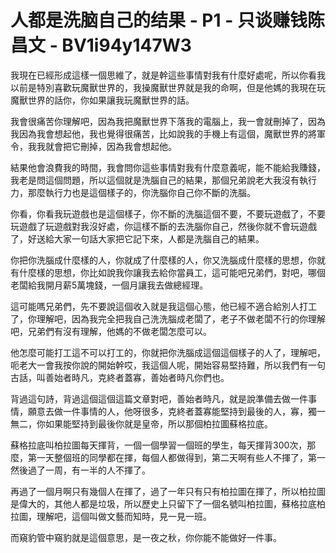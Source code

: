 # 人都是洗脑自己的结果 - P1 - 只谈赚钱陈昌文 - BV1i94y147W3

我現在已經形成這樣一個思維了，就是幹這些事情對我有什麼好處呢，所以你看我以前是特別喜歡玩魔獸世界的，我操魔獸世界就是我的命啊，但是他媽的我現在玩魔獸世界的話你，你如果讓我玩魔獸世界的話。

我會很痛苦你理解吧，因為我把魔獸世界下落我的電腦上，我一會就刪掉了，因為我因為我會想起他，我也覺得很痛苦，比如說我的手機上有這個，魔獸世界的將軍令，我我就會把它刪掉，因為我會想起他。

結果他會浪費我的時間，我會問你這些事情對我有什麼意義呢，能不能給我賺錢，我老是問這個問題，所以這個就是洗腦自己的結果，那個兄弟說老大我沒有執行力，那麼執行力也是這個樣子的，你洗腦你自己你不斷的洗腦。

你看，你看我玩遊戲也是這個樣子，你不斷的洗腦這個不要，不要玩遊戲了，不要玩遊戲了玩遊戲對我沒好處，你這樣不斷的去洗腦你自己，然後你就不會玩遊戲了，好送給大家一句話大家把它記下來，人都是洗腦自己的結果。

你把你洗腦成什麼樣的人，你就成了什麼樣的人，你又洗腦成什麼樣的思想，你就有什麼樣的思想，你比如說我你讓我去給你當員工，這可能吧兄弟們，對吧，哪個老闆給我開月薪5萬塊錢，一個月讓我去做總經理。

這可能嗎兄弟們，先不要說這個收入就是我這個心態，他已經不適合給別人打工了，你理解吧，因為我完全把我自己洗洗腦成老闆了，老子不做老闆不行的你理解吧，兄弟們有沒有理解，他媽的不做老闆怎麼可以。

他怎麼可能打工這不可以打工的，你就把你洗腦成這個這個樣子的人了，理解吧，呃老大一會我按你說的開始幹哎，我這個人呢，開始容易堅持難，所以我們有一句古話，叫善始者時凡，克終者蓋寡，善始者時凡你們也。

背過這句詩，背過這個這個這篇文章對吧，善始者時凡，就是說準備去做一件事情，願意去做一件事情的人，他呀很多，克終者蓋寡能堅持到最後的人，寡，獨一無二，你如果能堅持到最後你就是皇帝，所以那個柏拉圖蘇格拉底。

蘇格拉底叫柏拉圖每天揮背，一個一個學習一個班的學生，每天揮背300次，那麼，第一天整個班的同學都在揮，每個人都做得到，第二天啊有些人不揮了，第一然後過了一周，有一半的人不揮了。

再過了一個月啊只有幾個人在揮了，過了一年只有只有柏拉圖在揮了，所以柏拉圖是偉大的，其他人都是垃圾，所以歷史上只留下了一個名號叫柏拉圖，蘇格拉底柏拉圖，理解吧，這個叫做文藝而知時，見一見一班。

而窺豹管中窺豹就是這個意思，是一夜之秋，你你能不能做好一件事。
